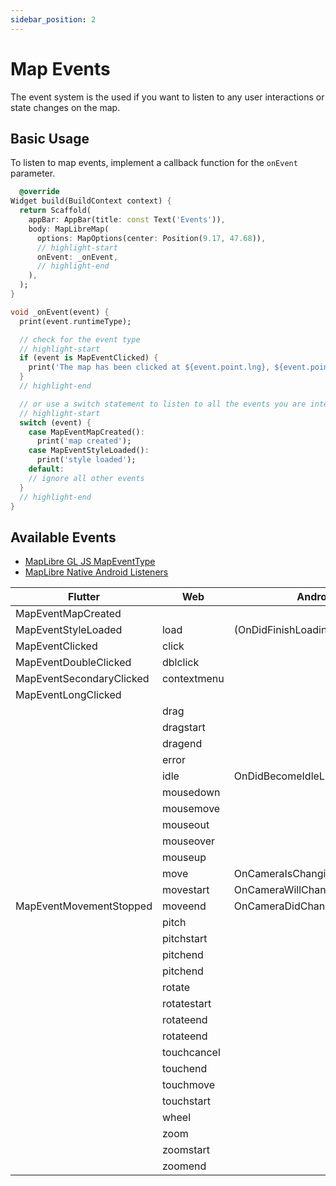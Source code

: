 ```yaml
---
sidebar_position: 2
---
```


# Map Events

The event system is the used if you want to listen to any user interactions or
state changes on the map.

## Basic Usage

To listen to map events, implement a callback function for the `onEvent`
parameter.

```dart
  @override
Widget build(BuildContext context) {
  return Scaffold(
    appBar: AppBar(title: const Text('Events')),
    body: MapLibreMap(
      options: MapOptions(center: Position(9.17, 47.68)),
      // highlight-start
      onEvent: _onEvent,
      // highlight-end
    ),
  );
}

void _onEvent(event) {
  print(event.runtimeType);

  // check for the event type
  // highlight-start
  if (event is MapEventClicked) {
    print('The map has been clicked at ${event.point.lng}, ${event.point.lat}');
  }
  // highlight-end

  // or use a switch statement to listen to all the events you are interested in
  // highlight-start
  switch (event) {
    case MapEventMapCreated():
      print('map created');
    case MapEventStyleLoaded():
      print('style loaded');
    default:
    // ignore all other events
  }
  // highlight-end
}
```

## Available Events

- [MapLibre GL JS MapEventType](https://maplibre.org/maplibre-gl-js/docs/API/type-aliases/MapEventType/)
- [MapLibre Native Android Listeners](https://maplibre.org/maplibre-native/android/api/-map-libre%20-native%20-android/org.maplibre.android.maps/-map-view/index.html)

| Flutter                  | Web         | Android                           | iOS | Windows | MacOS | Linux |
|--------------------------|-------------|-----------------------------------|-----|---------|-------|-------|
| MapEventMapCreated       |             |                                   |     |         |       |       |
| MapEventStyleLoaded      | load        | (OnDidFinishLoadingStyleListener) |     |         |       |       |
| MapEventClicked          | click       |                                   |     |         |       |       |
| MapEventDoubleClicked    | dblclick    |                                   |     |         |       |       |
| MapEventSecondaryClicked | contextmenu |                                   |     |         |       |       |
| MapEventLongClicked      |             |                                   |     |         |       |       |
|                          | drag        |                                   |     |         |       |       |
|                          | dragstart   |                                   |     |         |       |       |
|                          | dragend     |                                   |     |         |       |       |
|                          | error       |                                   |     |         |       |       |
|                          | idle        | OnDidBecomeIdleListener           |     |         |       |       |
|                          | mousedown   |                                   |     |         |       |       |
|                          | mousemove   |                                   |     |         |       |       |
|                          | mouseout    |                                   |     |         |       |       |
|                          | mouseover   |                                   |     |         |       |       |
|                          | mouseup     |                                   |     |         |       |       |
|                          | move        | OnCameraIsChangingListener        |     |         |       |       |
|                          | movestart   | OnCameraWillChangeListener        |     |         |       |       |
| MapEventMovementStopped  | moveend     | OnCameraDidChangeListener         |     |         |       |       |
|                          | pitch       |                                   |     |         |       |       |
|                          | pitchstart  |                                   |     |         |       |       |
|                          | pitchend    |                                   |     |         |       |       |
|                          | pitchend    |                                   |     |         |       |       |
|                          | rotate      |                                   |     |         |       |       |
|                          | rotatestart |                                   |     |         |       |       |
|                          | rotateend   |                                   |     |         |       |       |
|                          | rotateend   |                                   |     |         |       |       |
|                          | touchcancel |                                   |     |         |       |       |
|                          | touchend    |                                   |     |         |       |       |
|                          | touchmove   |                                   |     |         |       |       |
|                          | touchstart  |                                   |     |         |       |       |
|                          | wheel       |                                   |     |         |       |       |
|                          | zoom        |                                   |     |         |       |       |
|                          | zoomstart   |                                   |     |         |       |       |
|                          | zoomend     |                                   |     |         |       |       |

